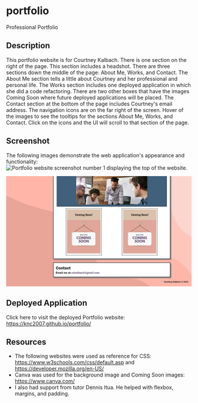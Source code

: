 # portfolio
Professional Portfolio

## Description
This portfolio website is for Courtney Kalbach. There is one section on the right of the page. This section includes a headshot. There are three sections down the middle of the page: About Me, Works, and Contact. The About Me section tells a little about Courtney and her professional and personal life. The Works section includes one deployed application in which she did a code refactoring. There are two other boxes that have the images Coming Soon where future deployed applications will be placed. The Contact section at the bottom of the page includes Courtney's email address. The navigation icons are on the far right of the screen. Hover of the images to see the tooltips for the sections About Me, Works, and Contact. Click on the icons and the UI will scroll to that section of the page.

## Screenshot
The following images demonstrate the web application's appearance and functionality:
![Portfolio website screenshot number 1 displaying the top of the website.](../portfolio/assets/images/portfolio%20screenshot%201.png)

![Portfolio website screenshot number 2 displaying the middle and footer parts of the website.](./assets/images/portfolio%20screenshot%202.png)

## Deployed Application
Click here to visit the deployed Portfolio website: https://knc2007.github.io/portfolio/ 

## Resources
- The following websites were used as reference for CSS: https://www.w3schools.com/css/default.asp and https://developer.mozilla.org/en-US/ 
- Canva was used for the background image and Coming Soon images: https://www.canva.com/
- I also had support from tutor Dennis Itua. He helped with flexbox, margins, and padding.
